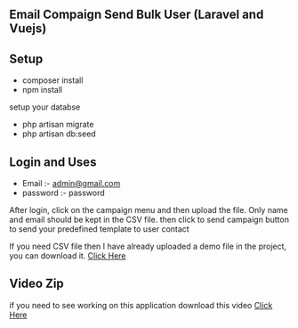 ## Email Compaign Send Bulk User (Laravel and Vuejs)

## Setup

- composer install
- npm install

setup your databse 
- php artisan migrate
- php artisan db:seed

## Login and Uses
- Email :- admin@gmail.com
- password :- password

After login, click on the campaign menu and then upload the file. Only name and email should be kept in the CSV file.
then click to send campaign button to send your predefined template to user contact

If you need CSV file then I have already uploaded a demo file in the project, you can download it. [Click Here](https://github.com/Rohit4429/email-campaign-laravel-vue/blob/main/CSV_demo_data.csv)


## Video Zip 

if you need to see working on this application download this video [Click Here](https://github.com/Rohit4429/email-campaign-laravel-vue/blob/main/video_demo_zip.zip)
